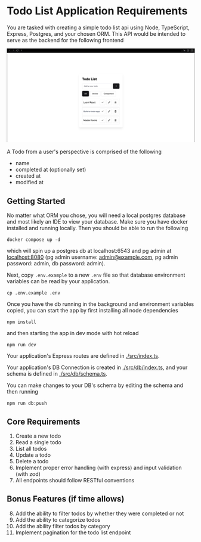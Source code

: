 # Todo List Application Requirements

You are tasked with creating a simple todo list api using Node, TypeScript, Express, Postgres, and your chosen ORM. This API would be intended to serve as the backend for the following frontend

![design](./design.png)

A Todo from a user's perspective is comprised of the following

- name
- completed at (optionally set)
- created at
- modified at

## Getting Started

No matter what ORM you chose, you will need a local postgres database and most likely an IDE to view your database. Make sure you have docker installed and running locally. Then you should be able to run the following

```shell
docker compose up -d
```

which will spin up a postgres db at localhost:6543 and pg admin at [localhost:8080](localhost:8080) (pg admin username: admin@example.com, pg admin password: admin, db password: admin).

Next, copy `.env.example` to a new `.env` file so that database environment variables can be read by your application.

```shell
cp .env.example .env
```

Once you have the db running in the background and environment variables copied, you can start the app by first installing all node dependencies

```shell
npm install
```

and then starting the app in dev mode with hot reload

```shell
npm run dev
```

Your application's Express routes are defined in [./src/index.ts](./src/index.ts).

Your application's DB Connection is created in [./src/db/index.ts](./src/db/index.ts), and your schema is defined in [./src/db/schema.ts](./src/db/schema.ts).

You can make changes to your DB's schema by editing the schema and then running

```shell
npm run db:push
```

## Core Requirements

1. Create a new todo
2. Read a single todo
3. List all todos
4. Update a todo
5. Delete a todo
6. Implement proper error handling (with express) and input validation (with zod)
7. All endpoints should follow RESTful conventions

## Bonus Features (if time allows)

8. Add the ability to filter todos by whether they were completed or not
9. Add the ability to categorize todos
10. Add the ability filter todos by category
11. Implement pagination for the todo list endpoint

